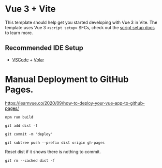 # Vue 3 + Vite

This template should help get you started developing with Vue 3 in Vite. The template uses Vue 3 `<script setup>` SFCs, check out the [script setup docs](https://v3.vuejs.org/api/sfc-script-setup.html#sfc-script-setup) to learn more.

## Recommended IDE Setup

- [VSCode](https://code.visualstudio.com/) + [Volar](https://marketplace.visualstudio.com/items?itemName=johnsoncodehk.volar)


# Manual Deployment to GitHub Pages.
https://learnvue.co/2020/09/how-to-deploy-your-vue-app-to-github-pages/
```
npm run build
```
```
git add dist -f
```
```
git commit -m "deploy"
```
```
git subtree push --prefix dist origin gh-pages
```
Reset dist if it shows there is nothing to commit.
```
git rm --cached dist -f
```
